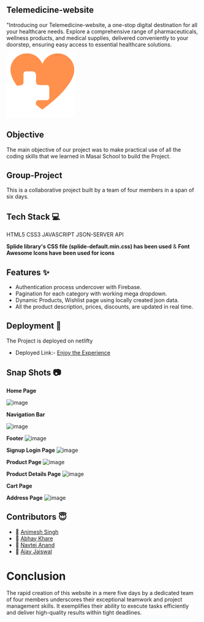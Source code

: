 ## Telemedicine-website
"Introducing our Telemedicine-website, a one-stop digital destination for all your healthcare needs. Explore a comprehensive range of pharmaceuticals, wellness products, and medical supplies, delivered conveniently to your doorstep, ensuring easy access to essential healthcare solutions.

![Logo](https://github.com/Animesh-2/Telemedicine-website/blob/main/home_image/Blue%2C%20white%20and%20green%20Medical%20care%20logo%20(2).png)

## Objective
The main objective of our project was to make practical use of all the coding skills that we learned in Masai School to build the Project.

## Group-Project
This is a collaborative project built by a team of four members in a span of six days.

## Tech Stack 💻
HTML5
CSS3
JAVASCRIPT 
JSON-SERVER 
API

**Splide library's CSS file (splide-default.min.css) has been used**
& **Font Awesome Icons have been used for icons**


## Features ✨

- Authentication process undercover with Firebase.
- Pagination for each category with working mega dropdown.
- Dynamic Products, Wishlist page using locally created json data.
- All the product description, prices, discounts, are updated in real time.

## Deployment 🎥

The Project is deployed on netlifty 
- Deployed Link:- [Enjoy the Experience](https://kaleidoscopic-cascaron-782204.netlify.app/)

## Snap Shots 📷

**Home Page**

![image](https://github.com/Animesh-2/Telemedicine-website/assets/51116785/ab4858d3-2241-4017-89d3-9b9dd81a4ee1)

**Navigation Bar**

![image](https://github.com/Animesh-2/Telemedicine-website/assets/51116785/f44e1858-79fb-4cec-91a8-10c00b78917c)

**Footer**
![image](https://github.com/Animesh-2/Telemedicine-website/assets/51116785/d91410f7-3882-4132-9669-a8c1e9a1a052)


**Signup Login Page**
![image](https://github.com/Animesh-2/Telemedicine-website/assets/51116785/d34b6489-8e23-4f57-aa6c-bf5f33c9c8c2)

**Product Page**
![image](https://github.com/Animesh-2/Telemedicine-website/assets/51116785/a492d355-610c-4df6-a878-3f12d873b087)


**Product Details Page**
![image](https://github.com/Animesh-2/Telemedicine-website/assets/51116785/bf14e2bf-8b59-40f3-923e-aa5436c6eb00)

**Cart Page**


**Address Page**
![image](https://github.com/Animesh-2/Telemedicine-website/assets/51116785/65b3aec4-6f4e-4c45-a105-817482ff7f91)


## Contributors  😇

- 👤 [Animesh Singh](https://www.github.com/Animesh-2)
- 👤 [Abhay Khare](https://github.com/ABHAY-22)
- 👤 [Navtej Anand](https://github.com/navtejnt1)
- 👤 [Ajay Jaiswal](https://github.com/AjayJaishwal)


# Conclusion
The rapid creation of this website in a mere five days by a dedicated team of four members underscores their exceptional teamwork and project management skills. It exemplifies their ability to execute tasks efficiently and deliver high-quality results within tight deadlines.
